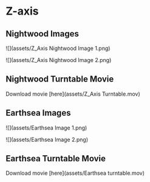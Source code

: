 # Z-axis

## Nightwood Images

![](assets/Z_Axis Nightwood Image 1.png)

![](assets/Z_Axis Nightwood Image 2.png)

## Nightwood Turntable Movie

Download movie [here](assets/Z_Axis Turntable.mov)

## Earthsea Images

![](assets/Earthsea Image 1.png)

![](assets/Earthsea Image 2.png)

## Earthsea Turntable Movie

Download movie [here](assets/Earthsea turntable.mov)

